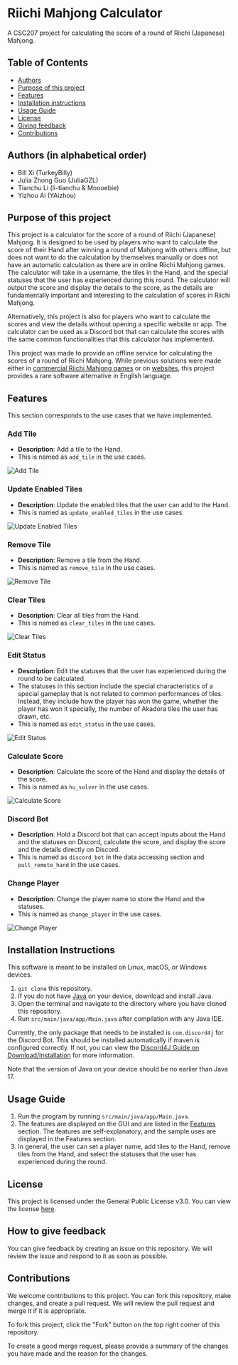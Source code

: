 # Riichi Mahjong Calculator
A CSC207 project for calculating the score of a round of Riichi (Japanese) Mahjong.

## Table of Contents
- [Authors](#authors-in-alphabetical-order)
- [Purpose of this project](#purpose-of-this-project)
- [Features](#features)
- [Installation instructions](#installation-instructions)
- [Usage Guide](#usage-guide)
- [License](#license)
- [Giving feedback](#how-to-give-feedback)
- [Contributions](#contributions)

[//]: # (- [Use cases]&#40;#use-cases&#41;)


## Authors (in alphabetical order)
- Bill Xi (TurkeyBilly)
- Julia Zhong Guo (JuliaGZL)
- Tianchu Li (li-tianchu & Moooebie)
- Yizhou Ai (YAizhou)


## Purpose of this project
This project is a calculator for the score of a round of Riichi (Japanese) Mahjong. It is designed to be used by 
players who want to calculate the score of their Hand after winning a round of Mahjong with others offline, but does not
want to do the calculation by themselves manually or does not have an automatic calculation as there are
in online Riichi Mahjong games. The calculator will take in a username, the tiles in the Hand, and the special 
statuses that the user has experienced during this round. The calculator will output the score and display
the details to the score, as the details are fundamentally important and interesting to the calculation of scores in 
Riichi Mahjong.

Alternatively, this project is also for players who want to calculate the scores and view the details without
opening a specific website or app. The calculator can be used as a Discord bot that can calculate the scores with the
same common functionalities that this calculator has implemented.

This project was made to provide an offline service for calculating the scores of a round of Riichi Mahjong.
While previous solutions were made either in [commercial Riichi Mahjong games](https://mahjongsoul.yo-star.com/) or on [websites](https://linlexiao.com/maj/#/calculator),
this project provides a rare software alternative in English language. 


## Features
This section corresponds to the use cases that we have implemented.

### Add Tile
- **Description**: Add a tile to the Hand.
- This is named as `add_tile` in the use cases.

![Add Tile](assets/add_tile.gif)

### Update Enabled Tiles
- **Description**: Update the enabled tiles that the user can add to the Hand.
- This is named as `update_enabled_tiles` in the use cases.

![Update Enabled Tiles](assets/update_enabled_tiles.gif)

### Remove Tile
- **Description**: Remove a tile from the Hand.
- This is named as `remove_tile` in the use cases.

![Remove Tile](assets/remove_tile.gif)

### Clear Tiles
- **Description**: Clear all tiles from the Hand.
- This is named as `clear_tiles` in the use cases.

![Clear Tiles](assets/clear_tiles.gif)

### Edit Status
- **Description**: Edit the statuses that the user has experienced during the round to be calculated.
- The statuses in this section include the special characteristics of a special gameplay that is not related to common performances of tiles. Instead, they include how the player has won the game, whether the player has won it specially, the number of Akadora tiles the user has drawn, etc.
- This is named as `edit_status` in the use cases.

![Edit Status](assets/edit_status.gif)

### Calculate Score
- **Description**: Calculate the score of the Hand and display the details of the score.
- This is named as `hu_solver` in the use cases.

![Calculate Score](assets/hu_solver.gif)

### Discord Bot
- **Description**: Hold a Discord bot that can accept inputs about the Hand and the statuses on Discord,
calculate the score, and display the score and the details directly on Discord.
- This is named as `discord_bot` in the data accessing section and `pull_remote_hand` in the use cases.

### Change Player
- **Description**: Change the player name to store the Hand and the statuses.
- This is named as `change_player` in the use cases.

![Change Player](assets/change_player.gif)


## Installation Instructions
This software is meant to be installed on Linux, macOS, or Windows devices.
1. `git clone` this repository.
2. If you do not have [Java](https://www.java.com/en/download/) on your device, download and install Java.
3. Open the terminal and navigate to the directory where you have cloned this repository.
4. Run `src/main/java/app/Main.java` after compilation with any Java IDE.

Currently, the only package that needs to be installed is `com.discord4j` for the Discord Bot.
This should be installed automatically if maven is configured correctly. If not, you can
view the [Discord4J Guide on Download/Installation](https://docs.discord4j.com/quickstart) for more information.

Note that the version of Java on your device should be no earlier than Java 17.

## Usage Guide
1. Run the program by running `src/main/java/app/Main.java`.
2. The features are displayed on the GUI and are listed in the [Features](#features) section.
The features are self-explanatory, and the sample uses are displayed in the Features section.
3. In general, the user can set a player name, add tiles to the Hand, remove tiles from the Hand,
and select the statuses that the user has experienced during the round.

## License
This project is licensed under the General Public License v3.0. You can view the license [here](LICENSE).

## How to give feedback
You can give feedback by creating an issue on this repository. We will review the issue and respond to it as soon as possible.

## Contributions
We welcome contributions to this project. You can fork this repository, make changes, and create a pull request. 
We will review the pull request and merge it if it is appropriate.

To fork this project, click the "Fork" button on the top right corner of this repository.

To create a good merge request, please provide a summary of the changes you have made and the reason for the changes.

[//]: # ()

[//]: # (## Use cases)

[//]: # ()
[//]: # (1. `ChangePlayer`: Amy has finished a round of Japanese Mahjong and wants to calculate the score of her Hand as she won. She inputs a user name and information about the Hand, when the program stores the hand and her user name. Later, she wants to view this Hand and calculate the score again after inputting her user name.)

[//]: # (2. `AddCard`: Bob has won a round of Japanese Mahjong and wants to add cards to the Hand so that he can calculate the scores for the Hand.)

[//]: # (3. `RemoveCard`: Charlie has won a round of Japanese Mahjong and is adding cards to the Hand. However, he has mistakenly added a wrong tile, so he removes this tile.)

[//]: # (4. `EditStatus`: David has taken several special moves in this round of Japanese Mahjong, such as _Chii_ and _Pon_, and suspects that the _Dora indicators_ correspond to some of the tiles in his Hand. He inputs these special statuses for the program to calculate an accurate result.)

[//]: # (5. `ClearCards`: Emily has finished a new round of Japanese Mahjong after calculating the score of her Hand. She wants to clear the Hand so that she can calculate her Hand for this round.)

[//]: # (6. `CalculateScore`: Frank has finished a round of Japanese Mahjong and wants to calculate the score of his Hand. After inputting the user name and information about his Hand and the statuses, the program calculates the score for him.)

[//]: # (7. `DiscordAgent`: George is playing Japanese Mahjong with his friends on Discord. He wants to use a Discord bot to calculate the score of his Hand and show it to his friends.)
